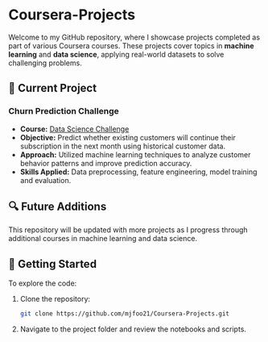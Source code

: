 # Coursera-Projects

Welcome to my GitHub repository, where I showcase projects completed as part of various Coursera courses. These projects cover topics in **machine learning** and **data science**, applying real-world datasets to solve challenging problems.

## 📌 Current Project
### Churn Prediction Challenge
- **Course:** [Data Science Challenge](https://www.coursera.org/projects/data-science-challenge)
- **Objective:** Predict whether existing customers will continue their subscription in the next month using historical customer data.
- **Approach:** Utilized machine learning techniques to analyze customer behavior patterns and improve prediction accuracy.
- **Skills Applied:** Data preprocessing, feature engineering, model training and evaluation.

## 🔍 Future Additions
This repository will be updated with more projects as I progress through additional courses in machine learning and data science.

## 🚀 Getting Started
To explore the code:
1. Clone the repository:
   ```bash
   git clone https://github.com/mjfoo21/Coursera-Projects.git
   ```
2. Navigate to the project folder and review the notebooks and scripts.